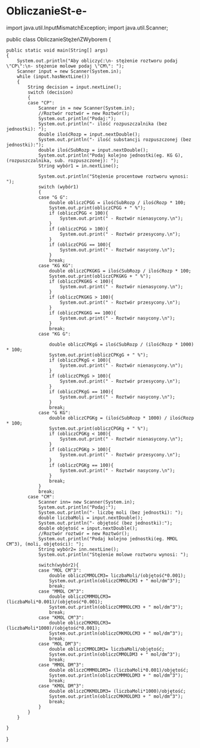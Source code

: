 # ObliczanieSt-e-

import java.util.InputMismatchException;
import java.util.Scanner;

public class ObliczanieStężeńZWyborem
{

	public static void main(String[] args)
	{
		System.out.println("Aby obliczyć:\n- stężenie roztworu podaj \"CP\":\n- stężenie molowe podaj \"CM\": ");
		Scanner input = new Scanner(System.in);
		while (input.hasNextLine())
		{
			String decision = input.nextLine();
			switch (decision)
			{
			case "CP":
				Scanner in = new Scanner(System.in);
				//Roztwór roztwór = new Roztwór();
				System.out.println("Podaj:");
				System.out.println("- ilość rozpuszczalnika (bez jednostki): ");
				double ilośćRozp = input.nextDouble();
				System.out.println("- ilość substancji rozpuszczonej (bez jednostki):");
				double ilośćSubRozp = input.nextDouble();
				System.out.println("Podaj kolejno jednostki(eg. KG G), (rozpuszczalnika, sub. rozpuszczonej): ");
				String wybór1 = in.nextLine();

				System.out.println("Stężenie procentowe roztworu wynosi: ");
				switch (wybór1)
				{
				case "G G":
					double obliczCPGG = ilośćSubRozp / ilośćRozp * 100;
					System.out.print(obliczCPGG + " %");
					if (obliczCPGG < 100){
						System.out.print(" - Roztwór nienasycony.\n");
					}
					if (obliczCPGG > 100){
						System.out.print(" - Roztwór przesycony.\n");
					}
					if (obliczCPGG == 100){
						System.out.print(" - Roztwór nasycony.\n");
					}
					break;
				case "KG KG":
					double obliczCPKGKG = ilośćSubRozp / ilośćRozp * 100;
					System.out.print(obliczCPKGKG + " %");
					if (obliczCPKGKG < 100){
						System.out.print(" - Roztwór nienasycony.\n");
					}
					if (obliczCPKGKG > 100){
						System.out.print(" - Roztwór przesycony.\n");
					}
					if (obliczCPKGKG == 100){
						System.out.print(" - Roztwór nasycony.\n");
					}
					break;
				case "KG G":

					double obliczCPKgG = ilośćSubRozp / (ilośćRozp * 1000) * 100;
					System.out.print(obliczCPKgG + " %");
					if (obliczCPKgG < 100){
						System.out.print(" - Roztwór nienasycony.\n");
					}
					if (obliczCPKgG > 100){
						System.out.print(" - Roztwór przesycony.\n");
					}
					if (obliczCPKgG == 100){
						System.out.print(" - Roztwór nasycony.\n");
					}
					break;
				case "G KG":
					double obliczCPGKg = (ilośćSubRozp * 1000) / ilośćRozp * 100;
					System.out.print(obliczCPGKg + " %");
					if (obliczCPGKg < 100){
						System.out.print(" - Roztwór nienasycony.\n");
					}
					if (obliczCPGKg > 100){
						System.out.print(" - Roztwór przesycony.\n");
					}
					if (obliczCPGKg == 100){
						System.out.print(" - Roztwór nasycony.\n");
					}
					break;
				}
				break;
			case "CM":
				Scanner inn= new Scanner(System.in);
				System.out.println("Podaj:");
				System.out.println("- liczbę moli (bez jednostki): ");
				double liczbaMoli = input.nextDouble();
				System.out.println("- objętość (bez jednostki):");
				double objętość = input.nextDouble();
				//Roztwór roztwór = new Roztwór();
				System.out.println("Podaj kolejno jednostki(eg. MMOL CM^3), (moli, objętości): ");
				String wybór2= inn.nextLine();
				System.out.println("Stężenie molowe roztworu wynosi: ");
				
				switch(wybór2){
				case "MOL CM^3":
					double obliczCMMOLCM3= liczbaMoli/(objętość*0.001);
					System.out.println(obliczCMMOLCM3 + " mol/dm^3");
					break;
				case "MMOL CM^3":
					double obliczCMMMOLCM3= (liczbaMoli*0.001)/(objętość*0.001);
					System.out.println(obliczCMMMOLCM3 + " mol/dm^3");
					break;
				case "KMOL CM^3":
					double obliczCMKMOLCM3= (liczbaMoli*1000)/(objętość*0.001);
					System.out.println(obliczCMKMOLCM3 + " mol/dm^3");
					break;
				case "MOL DM^3":
					double obliczCMMOLDM3= liczbaMoli/objętość;
					System.out.println(obliczCMMOLDM3 + " mol/dm^3");
					break;
				case "MMOL DM^3":
					double obliczCMMMOLDM3= (liczbaMoli*0.001)/objętość;
					System.out.println(obliczCMMMOLDM3 + " mol/dm^3");
					break;
				case "KMOL DM^3":
					double obliczCMKMOLDM3= (liczbaMoli*1000)/objętość;
					System.out.println(obliczCMKMOLDM3 + " mol/dm^3");
					break;
				}
			}
		}

	}
}
